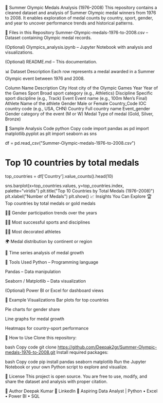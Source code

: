 🏅 Summer Olympic Medals Analysis (1976–2008)
This repository contains a cleaned dataset and analysis of Summer Olympic medal winners from 1976 to 2008. It enables exploration of medal counts by country, sport, gender, and year to uncover performance trends and historical patterns.

📁 Files in this Repository
Summer-Olympic-medals-1976-to-2008.csv – Dataset containing Olympic medal records.

(Optional) Olympics_analysis.ipynb – Jupyter Notebook with analysis and visualizations.

(Optional) README.md – This documentation.

📊 Dataset Description
Each row represents a medal awarded in a Summer Olympic event between 1976 and 2008.

Column Name	Description
City	Host city of the Olympic Games
Year	Year of the Games
Sport	Broad sport category (e.g., Athletics)
Discipline	Specific sport discipline (e.g., Track)
Event	Event name (e.g., 100m Men’s Final)
Athlete	Name of the athlete
Gender	Male or Female
Country_Code	IOC country code (e.g., USA, CHN)
Country	Full country name
Event_gender	Gender category of the event (M or W)
Medal	Type of medal (Gold, Silver, Bronze)

🧪 Sample Analysis Code
python
Copy code
import pandas as pd
import matplotlib.pyplot as plt
import seaborn as sns

df = pd.read_csv("Summer-Olympic-medals-1976-to-2008.csv")

# Top 10 countries by total medals
top_countries = df['Country'].value_counts().head(10)

sns.barplot(x=top_countries.values, y=top_countries.index, palette="viridis")
plt.title("Top 10 Countries by Total Medals (1976–2008)")
plt.xlabel("Number of Medals")
plt.show()
📈 Insights You Can Explore
🏆 Top countries by total medals or gold medals

👩‍🦰 Gender participation trends over the years

🏃‍♂️ Most successful sports and disciplines

🧍‍♂️ Most decorated athletes

🌍 Medal distribution by continent or region

📅 Time series analysis of medal growth

🔧 Tools Used
Python – Programming language

Pandas – Data manipulation

Seaborn / Matplotlib – Data visualization

(Optional) Power BI or Excel for dashboard views

📌 Example Visualizations
Bar plots for top countries

Pie charts for gender share

Line graphs for medal growth

Heatmaps for country-sport performance

📝 How to Use
Clone this repository:

bash
Copy code
git clone https://github.com/Deepak2gr/Summer-Olympic-medals-1976-to-2008.git
Install required packages:

bash
Copy code
pip install pandas seaborn matplotlib
Run the Jupyter Notebook or your own Python script to explore and visualize.

📜 License
This project is open source. You are free to use, modify, and share the dataset and analysis with proper citation.

👤 Author
Deepak Kumar
📧 LinkedIn
💼 Aspiring Data Analyst | Python • Excel • Power BI • SQL

